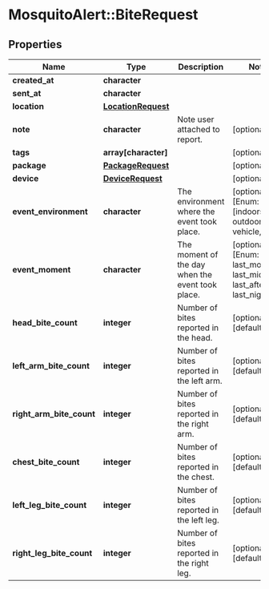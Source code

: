 # MosquitoAlert::BiteRequest


## Properties
Name | Type | Description | Notes
------------ | ------------- | ------------- | -------------
**created_at** | **character** |  | 
**sent_at** | **character** |  | 
**location** | [**LocationRequest**](LocationRequest.md) |  | 
**note** | **character** | Note user attached to report. | [optional] 
**tags** | **array[character]** |  | [optional] 
**package** | [**PackageRequest**](PackageRequest.md) |  | [optional] 
**device** | [**DeviceRequest**](DeviceRequest.md) |  | [optional] 
**event_environment** | **character** | The environment where the event took place. | [optional] [Enum: [indoors, outdoors, vehicle, ]] 
**event_moment** | **character** | The moment of the day when the event took place. | [optional] [Enum: [now, last_morning, last_midday, last_afternoon, last_night, ]] 
**head_bite_count** | **integer** | Number of bites reported in the head. | [optional] [default to 0] 
**left_arm_bite_count** | **integer** | Number of bites reported in the left arm. | [optional] [default to 0] 
**right_arm_bite_count** | **integer** | Number of bites reported in the right arm. | [optional] [default to 0] 
**chest_bite_count** | **integer** | Number of bites reported in the chest. | [optional] [default to 0] 
**left_leg_bite_count** | **integer** | Number of bites reported in the left leg. | [optional] [default to 0] 
**right_leg_bite_count** | **integer** | Number of bites reported in the right leg. | [optional] [default to 0] 


